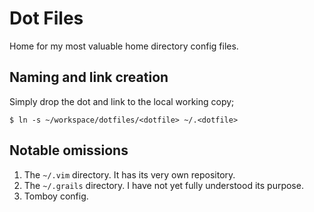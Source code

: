 # Dot Files
Home for my most valuable home directory config files.

## Naming and link creation
Simply drop the dot and link to the local working copy;

`$ ln -s ~/workspace/dotfiles/<dotfile> ~/.<dotfile>`

## Notable omissions
1. The `~/.vim` directory. It has its very own repository.
2. The `~/.grails` directory. I have not yet fully understood its purpose.
3. Tomboy config.
